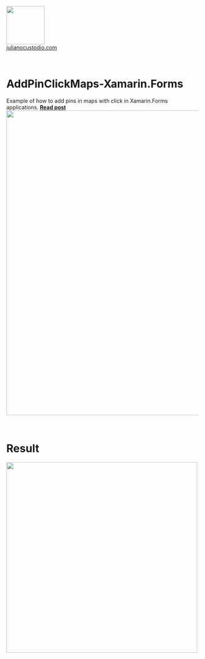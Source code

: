 



  <a href="http://julianocustodio.com" target="_blank"><image width="100px" src="https://julianocustodiosite.files.wordpress.com/2017/02/cropped-logojuliano.png?w=300&h=300&crop=1"/></a>
 <br/><a href="http://julianocustodio.com">julianocustodio.com</a>

 
<br/>


# AddPinClickMaps-Xamarin.Forms
Example of how to add pins in maps with click in Xamarin.Forms applications.
<a href="https://julianocustodio.com/2018/02/09/adicione-pontos-no-maps/" target="_blank"><b> Read post</b></a></br> 
<a href="https://julianocustodio.com/2018/02/09/adicione-pontos-no-maps/">
<image width="800px" src="https://julianocustodiosite.files.wordpress.com/2018/02/pexels-photo-1-e1518205102739.jpg?w=768"/></a>

<br/>


# Result
<p>
  <image height="500px"src="https://julianocustodiosite.files.wordpress.com/2018/02/ezgif-com-gif-maker-1.gif?w=400&h=633"/><br>   
</p>

